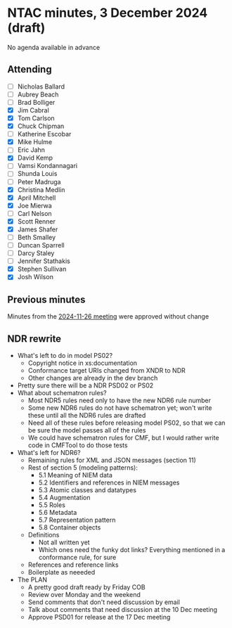 # NTAC minutes, 3 December 2024 (draft)

No agenda available in advance

## Attending

- [ ] Nicholas Ballard
- [ ] Aubrey Beach
- [ ] Brad Bolliger
- [x] Jim Cabral
- [x] Tom Carlson
- [x] Chuck Chipman
- [ ] Katherine Escobar
- [x] Mike Hulme
- [ ] Eric Jahn
- [x] David Kemp
- [ ] Vamsi Kondannagari
- [ ] Shunda Louis
- [ ] Peter Madruga
- [x] Christina Medlin
- [x] April Mitchell
- [x] Joe Mierwa
- [ ] Carl Nelson
- [x] Scott Renner
- [x] James Shafer
- [ ] Beth Smalley
- [ ] Duncan Sparrell
- [ ] Darcy Staley 
- [ ] Jennifer Stathakis
- [x] Stephen Sullivan
- [x] Josh Wilson

## Previous minutes

Minutes from the [2024-11-26 meeting](2024-11-26-minutes.md) were approved without change

## NDR rewrite

* What's left to do in model PS02?
  * Copyright notice in xs:documentation
  * Conformance target URIs changed from XNDR to NDR
  * Other changes are already in the dev branch
* Pretty sure there will be a NDR PSD02 or PS02
* What about schematron rules?
  * Most NDR5 rules need only to have the new NDR6 rule number
  * Some new NDR6 rules do not have schematron yet; won't write these until all the NDR6 rules are drafted
  * Need all of these rules before releasing model PS02, so that we can be sure the model passes all of the rules
  * We could have schematron rules for CMF, but I would rather write code in CMFTool to do those tests
* What's left for NDR6?
  * Remaining rules for XML and JSON messages (section 11)
  * Rest of section 5 (modeling patterns):
    * 5.1 Meaning of NIEM data
    * 5.2 Identifiers and references in NIEM messages
    * 5.3 Atomic classes and datatypes
    * 5.4 Augmentation
    * 5.5 Roles
    * 5.6 Metadata
    * 5.7 Representation pattern
    * 5.8 Container objects
  * Definitions
    * Not all written yet
    * Which ones need the funky dot links?  Everything mentioned in a conformance rule, for sure
  * References and reference links
  * Boilerplate as neeeded
* The PLAN
  * A pretty good draft ready by Friday COB
  * Review over Monday and the weekend
  * Send comments that don't need discussion by email
  * Talk about comments that need discussion at the 10 Dec meeting
  * Approve PSD01 for release at the 17 Dec meeting
